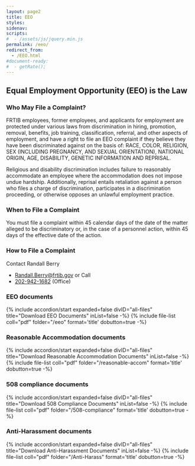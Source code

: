 ```yaml
---
layout: page2
title: EEO
styles:
sidenav:
scripts:
#  - /assets/js/jquery.min.js
permalink: /eeo/
redirect_from:
  - /EEO.html
#document-ready:
#  - getRate();
---
```


## Equal Employment Opportunity (EEO) is the Law

### Who May File a Complaint?

FRTIB employees, former employees, and applicants for employment are protected under various laws from discrimination in hiring, promotion, removal, benefits, job training, classification, referral, and other aspects of employment, and have a right to file an EEO complaint if they believe they have been discriminated against on the basis of: RACE, COLOR, RELIGION, SEX (INCLUDING PREGNANCY, AND SEXUAL ORIENTATION), NATIONAL ORIGIN, AGE, DISABILITY, GENETIC INFORMATION AND REPRISAL.

Religious and disability discrimination includes failure to reasonably accommodate an employee where the accommodation does not impose undue hardship. Additionally, reprisal entails retaliation against a person who files a charge of discrimination, participates in a discrimination proceeding, or otherwise opposes an unlawful employment practice.

### When to File a Complaint

You must file a complaint within 45 calendar days of the date of the matter alleged to be discriminatory or, in the case of a personnel action, within 45 days of the effective date of the action.

### How to File a Complaint

Contact Randall Berry <br>
* <Randall.Berry@frtib.gov> or Call
* <a href="tel:202-942-1682">202-942-1682</a> (Office)



<h3 class="usa-sr-only">EEO documents</h3>
<div class="usa-accordion">
{% include accordion/start expanded=false divID="all-files" title="Download EEO Documents" inList=false -%}
{% include file-list coll="pdf" folder="/eeo" format='title' dobutton=true -%}


<h3 class="usa-sr-only">Reasonable Accommodation documents</h3>
<div class="usa-accordion">
{% include accordion/start expanded=false divID="all-files" title="Download Reasonable Accommodation Documents" inList=false -%}
{% include file-list coll="pdf" folder="/reasonable-accom" format='title' dobutton=true -%}
  
<h3 class="usa-sr-only">508 compliance documents</h3>
<div class="usa-accordion">
{% include accordion/start expanded=false divID="all-files" title="Download 508 Compliance Documents" inList=false -%}
{% include file-list coll="pdf" folder="/508-compliance" format='title' dobutton=true -%}

<h3 class="usa-sr-only">Anti-Harassment documents</h3>
<div class="usa-accordion">
{% include accordion/start expanded=false divID="all-files" title="Download Anti-Harassment Documents" inList=false -%}
{% include file-list coll="pdf" folder="/Anti-Harass" format='title' dobutton=true -%}
</div>



<!-- CONTENT END -->
